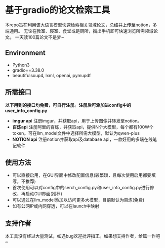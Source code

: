 # 基于gradio的论文检索工具
本repo旨在利用该大语言模型快速检索相关领域论文，总结并上传至notion，多端通用。
无论在教室、寝室、食堂或是厕所，掏出手机即可快速浏览所需领域论文。
一天读100篇论文不是梦~
## Environment
* Python3
* gradio==3.38.0
* beautifulsoup4, lxml, openai, pymupdf

## 所需接口
**以下用到的接口均免费，可自行注册。注册后可添加进config中的user_info_config.py**
* **imgur api** 注册imgur，并获取api，用于上传图像并转发至notion。
* **百炼api** 注册阿里的百炼，并获取api，提供N个大模型，每个都有100W个token。可在llm_model文件中选择所需大模型，默认为qwen-plus
* **NOTION api** 注册notion并获取api及database api，一款好用的多端在线笔记软件

## 使用方法
* 可以直接启用，在GUI界面中修改配置信息(较繁琐，且每次使用启用都要填写，不推荐)
* 首次使用可以对config中的serch_config.py和user_info_config.py进行修改，再启动GUI界面(推荐)
* 可以通过在llm_model添加以访问更多大模型，目前默认为百炼(免费)
* 如有公网IP或内网穿透，可以在launch中映射

## 支持作者
本工具没有经过大量测试，如遇bug欢迎批评指正。如果想支持作者，给篇一作吧~
